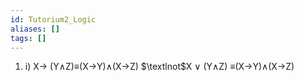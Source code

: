 ```yaml
---
id: Tutorium2_Logic
aliases: []
tags: []
---
```


1. 
    i)  X$\to$ (Y$\wedge$Z)$\equiv$(X$\to$Y)$\wedge$(X$\to$Z)
        $\textlnot$X $\vee$ (Y$\wedge$Z) $\equiv$(X$\to$Y)$\wedge$(X$\to$Z)


       
